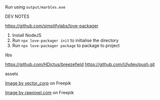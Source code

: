 Run using `output/marbles.exe`


DEV NOTES


https://github.com/simplifylabs/love-packager

1. Install NodeJS
2. Run `npx love-packager init` to initialise the directory
3. Run `npx love-packager package` to package to project



libs

https://github.com/HDictus/breezefield
https://github.com/Ulydev/push.git


assets

<a href="https://www.freepik.com/free-vector/green-grunge-detailed-texture-white-background_17379236.htm#query=texture&position=8&from_view=keyword">Image by vector_corp</a> on Freepik

<a href="https://www.freepik.com/free-photo/red-paint-wall-background-texture_2761066.htm#page=2&query=texture&position=39&from_view=keyword">Image by rawpixel.com</a> on Freepik